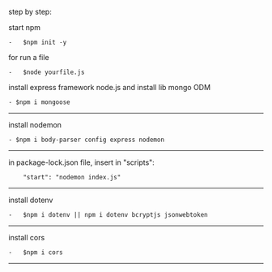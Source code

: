 step by step:

start npm
    
    -   $npm init -y

for run a file 

    -   $node yourfile.js

install express framework node.js and install lib mongo ODM

    - $npm i mongoose
<hr>
install nodemon

    - $npm i body-parser config express nodemon    
<hr>
in package-lock.json file, insert in "scripts":

        "start": "nodemon index.js"

<hr>

install dotenv 

    -   $npm i dotenv || npm i dotenv bcryptjs jsonwebtoken


<hr>
install cors

    -   $npm i cors


<hr>
